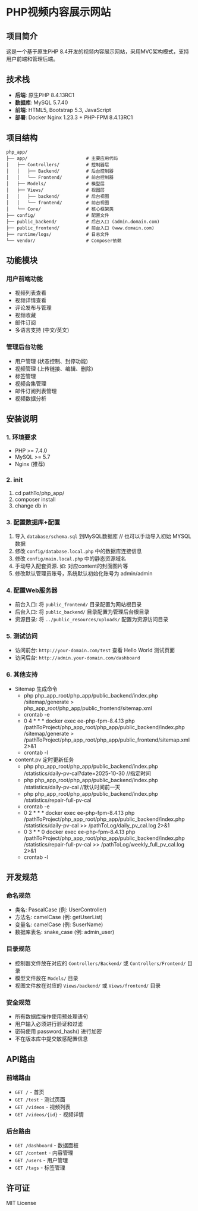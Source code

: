 # PHP视频内容展示网站

## 项目简介
这是一个基于原生PHP 8.4开发的视频内容展示网站，采用MVC架构模式，支持用户前端和管理后端。

## 技术栈
- **后端**: 原生PHP 8.4.13RC1
- **数据库**: MySQL 5.7.40
- **前端**: HTML5, Bootstrap 5.3, JavaScript
- **部署**: Docker Nginx 1.23.3 + PHP-FPM 8.4.13RC1

## 项目结构
```
php_app/
├── app/                      # 主要应用代码
│   ├── Controllers/          # 控制器层
│   │   ├── Backend/          # 后台控制器
│   │   └── Frontend/         # 前台控制器
│   ├── Models/               # 模型层
│   ├── Views/                # 视图层
│   │   ├── backend/          # 后台视图
│   │   └── frontend/         # 前台视图
│   └── Core/                 # 核心框架类
├── config/                   # 配置文件
├── public_backend/           # 后台入口 (admin.domain.com)
├── public_frontend/          # 前台入口 (www.domain.com)
├── runtime/logs/             # 日志文件
└── vendor/                   # Composer依赖
```

## 功能模块

### 用户前端功能
- 视频列表查看
- 视频详情查看  
- 评论发布与管理
- 视频收藏
- 邮件订阅
- 多语言支持 (中文/英文)

### 管理后台功能
- 用户管理 (状态控制、封停功能)
- 视频管理 (上传链接、编辑、删除)
- 标签管理
- 视频合集管理
- 邮件订阅列表管理
- 视频数据分析

## 安装说明

### 1. 环境要求
- PHP >= 7.4.0
- MySQL >= 5.7
- Nginx (推荐)

### 2. init
1. cd pathTo/php_app/
2. composer install
3. change db in

### 3. 配置数据库+配置
1. 导入 `database/schema.sql` 到MySQL数据库 // 也可以手动导入初始 MYSQL数据
2. 修改 `config/database.local.php` 中的数据库连接信息
3. 修改 `config/main.local.php` 中的静态资源域名
4. 手动导入配套资源. 如: 对应content的封面图片等
5. 修改默认管理员账号，系统默认初始化账号为 admin/admin

### 4. 配置Web服务器
- 前台入口: 将 `public_frontend/` 目录配置为网站根目录
- 后台入口: 将 `public_backend/` 目录配置为管理后台根目录
- 资源目录: 将 `../public_resources/uploads/` 配置为资源访问目录

### 5. 测试访问
- 访问前台: `http://your-domain.com/test` 查看 Hello World 测试页面
- 访问后台: `http://admin.your-domain.com/dashboard`

### 6. 其他支持
- Sitemap 生成命令
    - php php_app_root/php_app/public_backend/index.php /sitemap/generate > php_app_root/php_app/public_frontend/sitemap.xml
    - crontab -e
    - 0 4 * * * docker exec ee-php-fpm-8.4.13 php /pathToProject/php_app_root/php_app/public_backend/index.php /sitemap/generate > /pathToProject/php_app_root/php_app/public_frontend/sitemap.xml 2>&1
    - crontab -l
- content.pv 定时更新任务
    - php php_app_root/php_app/public_backend/index.php /statistics/daily-pv-cal?date=2025-10-30 //指定时间
    - php php_app_root/php_app/public_backend/index.php /statistics/daily-pv-cal //默认时间前一天
    - php php_app_root/php_app/public_backend/index.php /statistics/repair-full-pv-cal
    - crontab -e
    - 0 2 * * * docker exec ee-php-fpm-8.4.13 php /pathToProject/php_app_root/php_app/public_backend/index.php /statistics/daily-pv-cal >> /pathToLog/daily_pv_cal.log 2>&1
    - 0 3 * * 0 docker exec ee-php-fpm-8.4.13 php /pathToProject/php_app_root/php_app/public_backend/index.php /statistics/repair-full-pv-cal >> /pathToLog/weekly_full_pv_cal.log 2>&1
    - crontab -l
## 开发规范

### 命名规范
- 类名: PascalCase (例: UserController)
- 方法名: camelCase (例: getUserList)
- 变量名: camelCase (例: $userName)
- 数据库表名: snake_case (例: admin_user)

### 目录规范
- 控制器文件放在对应的 `Controllers/Backend/` 或 `Controllers/Frontend/` 目录
- 模型文件放在 `Models/` 目录
- 视图文件放在对应的 `Views/backend/` 或 `Views/frontend/` 目录

### 安全规范
- 所有数据库操作使用预处理语句
- 用户输入必须进行验证和过滤
- 密码使用 password_hash() 进行加密
- 不在版本库中提交敏感配置信息

## API路由

### 前端路由
- `GET /` - 首页
- `GET /test` - 测试页面
- `GET /videos` - 视频列表
- `GET /videos/{id}` - 视频详情

### 后台路由
- `GET /dashboard` - 数据面板
- `GET /content` - 内容管理
- `GET /users` - 用户管理
- `GET /tags` - 标签管理

## 许可证
MIT License